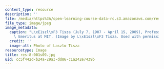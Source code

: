 ```yaml
---
content_type: resource
description: ''
file: /media/https%3A/open-learning-course-data-rc.s3.amazonaws.com/res-8-001-applied-geometric-algebra-spring-2009/cc5f442db24a29a3dd86c1a242e7439b_res-8-001s09.jpg
file_type: image/jpeg
image_metadata:
  caption: "L\xE1szl\xF3 Tisza (July 7, 1907 - April 15, 2009), Professor of Physics\
    \ Emeritus at MIT. (Image by L\xE1szl\xF3 Tisza. Used with permission.)"
  credit: ''
  image-alt: Photo of Laszlo Tisza
resourcetype: Image
title: res-8-001s09.jpg
uid: cc5f442d-b24a-29a3-dd86-c1a242e7439b
---
```

